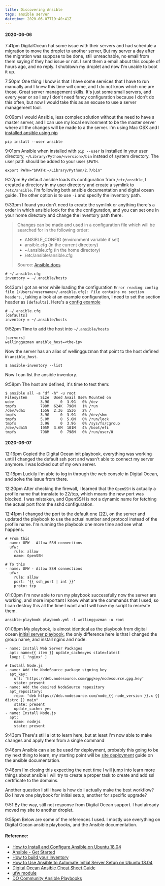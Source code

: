 ```yaml
---
title: Discovering Ansible
tags: ansible server
datetime: 2020-06-07T19:40:41Z
---
```

#### 2020-06-06

<time>7:41pm</time> DigitalOcean hat some issue with their servers and had schedule a migration to move the droplet to another server, But my server a day after the migration was suppose to be done, still unreachable, no email from them saying if they had issue or not. I sent them a email about this couple of hours ago, and no reply. I shutdown my droplet and now I'm unable to boot it up.

<time>7:50pm</time> One thing I know is that I have some services that I have to run manually and I knew this time will come, and I do not know which one are those. Great server management skills. It's just some small servers, and every year or so I say I don't need fancy configuration because I don't do this often, but now I would take this as an excuse to use a server management tool.

<time>8:09pm</time> I would Ansible, less complex solution without the need to have a master server, and I can use my local environment to be the master server where all the changes will be made to a the server.
I'm using Mac OSX and I [installed ansible using pip](https://docs.ansible.com/ansible/latest/installation_guide/intro_installation.html#from-pip)

    pip install --user ansible

<time>9:01pm</time> Ansible when installed with `pip --user` is installed in your user directory, `~/Library/Python/<version>/bin` instead of system directory. The user path should be added to your user `$PATH`.

    export PATH="$PATH:~/Library/Python/2.7/bin"

<time>9:27pm</time> By default ansible loads its configuration from `/etc/ansible`, I created a directory in my user directory and create a symlink to `/etc/ansible`. I'm following both ansible documentation and digital ocean guide. The other option is to use `-i` and specify the inventory path.

<time>9:33pm</time> I found you don't need to create the symlink or anything there's a order in which ansible look for the the configuration, and you can set one in your home directory and change the inventory path there.

> Changes can be made and used in a configuration file which will be searched for in the following order:
>
> - ANSIBLE_CONFIG (environment variable if set)
> - ansible.cfg (in the current directory)
> - ~/.ansible.cfg (in the home directory)
> - /etc/ansible/ansible.cfg
>
> Source: [Ansible docs](https://docs.ansible.com/ansible/latest/reference_appendices/config.html#the-configuration-file)


    # ~/.ansible.cfg
    inventory = ~/.ansible/hosts

<time>9:43pm</time> I got an error while loading the configuration `Error reading config file (/Users/<username>/.ansible.cfg): File contains no section headers.`, taking a look at an example configuration, I need to set the section header as `[defaults]`. Here's a [config example](https://github.com/ansible/ansible/blob/devel/examples/ansible.cfg)

    # ~/.ansible.cfg
    [defaults]
    inventory = ~/.ansible/hosts

<time>9:52pm</time> Time to add the  host into `~/.ansible/hosts`

    [servers]
    wellingguzman ansible_host=<the-ip>

Now the server has an alias of wellingguzman that point to the host defined in `ansible_host`.

    $ ansible-inventory --list

Now I can list the ansible inventory.

<time>9:58pm</time> The host are defined, it's time to test them:

    $ ansible all -a "df -h" -u root
    Filesystem      Size  Used Avail Use% Mounted on
    udev            3.9G     0  3.9G   0% /dev
    tmpfs           798M  624K  798M   1% /run
    /dev/vda1       155G  2.3G  153G   2% /
    tmpfs           3.9G     0  3.9G   0% /dev/shm
    tmpfs           5.0M     0  5.0M   0% /run/lock
    tmpfs           3.9G     0  3.9G   0% /sys/fs/cgroup
    /dev/vda15      105M  3.6M  101M   4% /boot/efi
    tmpfs           798M     0  798M   0% /run/user/0


#### 2020-06-07

<time>12:16pm</time> Copied the Digital Ocean init playbook, everything was working until I changed the default ssh port and wasn't able to connect my server anymore. I was locked out of my own server.

<time>12:18pm</time> Luckily I'm able to log in through the web console in Digital Ocean, and solve the issue from there.

<time>12:20pm</time> After checking the firewall, I learned that the `OpenSSH` is actually a profile name that translate to 22/tcp, which means the new port was blocked. I was mistaken, and OpenSSH is not a dynamic name for fetching the actual port from the sshd configuration.

<time>12:41pm</time> I changed the port to the default one (22), on the server and updated the playbook to use the actual number and protocol instead of the profile name. I'm running the playbook one more time and see what happens.

    # From this
    - name: UFW - Allow SSH connections
      ufw:
        rule: allow
        name: OpenSSH

    # To this
    - name: UFW - Allow SSH connections
      ufw:
        rule: allow
        port: '{{ ssh_port | int }}'
        proto: tcp

<time>01:03pm</time> I'm now able to run my playbook successfully now the server are working, and more important I know what are the commands that I used, so I can destroy this all the time I want and I will have my script to recreate them.


    ansible-playbook playbook.yml -l wellingguzman -u root

<time>01:08pm</time> My playbook, is almost identical as the playbook from digital ocean [initial server playbook](https://github.com/do-community/ansible-playbooks/blob/master/setup_ubuntu1804/playbook.yml), the only difference here is that I changed the group name, and install nginx and node.

    - name: Install Web Server Packages
      apt: name={{ item }} update_cache=yes state=latest
      loop: [ 'nginx' ]
    
    # Install Node.js
    - name: Add the NodeSource package signing key
      apt_key:
        url: 'https://deb.nodesource.com/gpgkey/nodesource.gpg.key'
        state: present
    - name: Add the desired NodeSource repository
      apt_repository:
        repo: "deb https://deb.nodesource.com/node_{{ node_version }}.x {{ distro }} main"
        state: present
        update_cache: yes
    - name: Install Node.js
      apt:
        name: nodejs
        state: present

<time>9:43pm</time> There's still a lot to learn here, but at least I'm now able to make changes and apply them from a single command

<time>9:46pm</time> Ansible can also be used for deployment, probably this going to be my next thing to learn, my starting point will be [site deployment](https://docs.ansible.com/ansible/latest/user_guide/guide_rolling_upgrade.html#site-deployment) guide on the ansible documentation.

<time>9:48pm</time> I'm closing this expecting the next time I will jump into learn more things about ansible I will try to create a proper task to create and add ssl certificate to the domains.

Another question I still have is how do I actually make the best workflow? Do I have one playbook for initial setup, another for specific upgrade?

<time>9:51</time> By the way, still not response from Digital Ocean support. I had already moved my site to another droplet.

<time>9:55pm</time> Below are some of the references I used. I mostly use everything on Digital Ocean ansible playbooks, and the Ansible documentation.

#### Reference:

- [How to Install and Configure Ansible on Ubuntu 18.04](https://www.digitalocean.com/community/tutorials/how-to-install-and-configure-ansible-on-ubuntu-18-04)
- [Ansible - Get Started](https://www.ansible.com/resources/get-started)
- [How to build your inventory](https://docs.ansible.com/ansible/latest/user_guide/intro_inventory.html)
- [How to Use Ansible to Automate Initial Server Setup on Ubuntu 18.04](https://www.digitalocean.com/community/tutorials/how-to-use-ansible-to-automate-initial-server-setup-on-ubuntu-18-04)
- [Digital Ocean Ansible Cheat Sheet Guide](https://www.digitalocean.com/community/cheatsheets/how-to-use-ansible-cheat-sheet-guide)
- [ufw module](https://docs.ansible.com/ansible/latest/modules/ufw_module.html)
- [DO Community Ansible Playbooks](https://github.com/do-community/ansible-playbooks)

